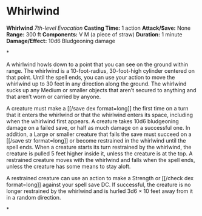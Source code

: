 # Whirlwind

**Whirlwind**
_7th-level Evocation_
**Casting Time:** 1 action
**Attack/Save:** None
**Range:** 300 ft
**Components:** V M (a piece of straw)
**Duration:** 1 minute
**Damage/Effect:** 10d6 Bludgeoning damage

*<p>A whirlwind howls down to a point that you can see on the ground within range. The whirlwind is a 10-foot-radius, 30-foot-high cylinder centered on that point. Until the spell ends, you can use your action to move the whirlwind up to 30 feet in any direction along the ground. The whirlwind sucks up any Medium or smaller objects that aren’t secured to anything and that aren’t worn or carried by anyone.

A creature must make a [[/save dex format=long]] the first time on a turn that it enters the whirlwind or that the whirlwind enters its space, including when the whirlwind first appears. A creature takes 10d6 bludgeoning damage on a failed save, or half as much damage on a successful one. In addition, a Large or smaller creature that fails the save must succeed on a [[/save str format=long]] or become restrained in the whirlwind until the spell ends. When a creature starts its turn restrained by the whirlwind, the creature is pulled 5 feet higher inside it, unless the creature is at the top. A restrained creature moves with the whirlwind and falls when the spell ends, unless the creature has some means to stay aloft.

A restrained creature can use an action to make a Strength or [[/check dex format=long]] against your spell save DC. If successful, the creature is no longer restrained by the whirlwind and is hurled 3d6 × 10 feet away from it in a random direction.</p>*
